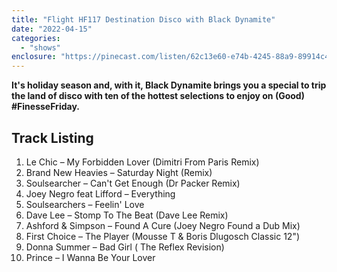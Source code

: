 ```yaml
---
title: "Flight HF117 Destination Disco with Black Dynamite"
date: "2022-04-15"
categories: 
  - "shows"
enclosure: "https://pinecast.com/listen/62c13e60-e74b-4245-88a9-89914c42ec6b.mp3 88512086 audio/mpeg "
---
```


**It's holiday season and, with it, Black Dynamite brings you a special to trip the land of disco with ten of the hottest selections to enjoy on (Good) #FinesseFriday.**

## Track Listing

1. Le Chic – My Forbidden Lover (Dimitri From Paris Remix)
2. Brand New Heavies – Saturday Night (Remix)
3. Soulsearcher – Can't Get Enough (Dr Packer Remix)
4. Joey Negro feat Lifford – Everything
5. Soulsearchers – Feelin' Love
6. Dave Lee – Stomp To The Beat (Dave Lee Remix)
7. Ashford & Simpson – Found A Cure (Joey Negro Found a Dub Mix)
8. First Choice – The Player (Mousse T & Boris Dlugosch Classic 12")
9. Donna Summer – Bad Girl ( The Reflex Revision)
10. Prince – I Wanna Be Your Lover
